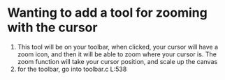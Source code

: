# Wanting to add a tool for zooming with the cursor
1. This tool will be on your toolbar, when clicked, your cursor will have a
   zoom icon, and then it will be able to zoom where your cursor is. The zoom
   function will take your cursor position, and scale up the canvas
2. for the toolbar, go into toolbar.c L:538
